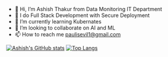 - 👋 Hi, I’m Ashish Thakur from Data Monitoring IT Department 
- 👀 I do Full Stack Development with Secure Deployment
- 🌱 I’m currently learning Kubernates
- 💞️ I’m looking to collaborate on AI and ML
- 📫 How to reach me paulisevil1@gmail.com

[![Ashish's GitHub stats](https://github-readme-stats.vercel.app/api?username=6abc)](https://github.com/6abc/github-readme-stats)
[![Top Langs](https://github-readme-stats.vercel.app/api/top-langs/?username=6abc)](https://github.com/6abc/github-readme-stats)
<!---
6abc/6abc is a ✨ special ✨ repository because its `README.md` (this file) appears on your GitHub profile.
You can click the Preview link to take a look at your changes.
--->
